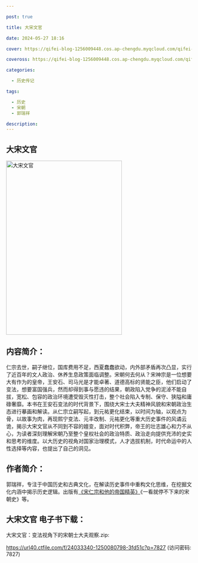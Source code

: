 ```yaml
---

post: true

title: 大宋文官

date: 2024-05-27 18:16

cover: https://qifei-blog-1256009448.cos.ap-chengdu.myqcloud.com/qifei-blog/65f6aed49f345e8d0329dcd0.jpg

coveross: https://qifei-blog-1256009448.cos.ap-chengdu.myqcloud.com/qifei-blog/65f6aed49f345e8d0329dcd0.jpg

categories:

  - 历史传记

tags:

  - 历史
  - 宋朝
  - 郭瑞祥

description:
---
```


## 大宋文官

<img alt="大宋文官 " class="aligncenter loading" data-was-processed="true" decoding="async" fetchpriority="high" height="471" src="https://qifei-blog-1256009448.cos.ap-chengdu.myqcloud.com/qifei-blog/65f6aed49f345e8d0329dcd0.jpg" style="cursor: zoom-in;" width="314"/>

## 内容简介：

仁宗去世，嗣子继位，国库费用不足，西夏蠢蠢欲动，内外部矛盾再次凸显，实行了近百年的文人政治、休养生息政策面临调整。宋朝何去何从？宋神宗是一位想要大有作为的皇帝，王安石、司马光是才能卓著、道德高标的贤能之臣，他们启动了变法，想要富国强兵，然而却得到事与愿违的结果，朝政陷入党争的泥淖不能自拔，宽松、包容的政治环境遭受毁灭性打击，整个社会陷入专制、保守、狭隘和庸碌奢靡。本书在王安石变法的时代背景下，围绕大宋士大夫精神风貌和宋朝政治生态进行摹画和解读。从仁宗立嗣写起，到元祐更化结束，以时间为轴，以观点为骨，以故事为肉，再现熙宁变法、元丰改制、元祐更化等重大历史事件的风谲云诡，揭示大宋文官从不同到不容的嬗变，面对时代积弊，帝王的壮志雄心和力不从心，为读者深刻理解宋朝乃至整个皇权社会的政治特质、政治走向提供充沛的史实和思考的维度。以大历史的视角对国家治理模式，人才选拔机制，时代命运中的人性选择等内容，也提出了自己的洞见。

## 作者简介：

郭瑞祥，专注于中国历史和古典文化，在解读历史事件中重构文化思维，在挖掘文化内涵中揭示历史逻辑。出版有<a href="https://www.huibooks.com/16372.html">《宋仁宗和他的帝国精英》</a>《一看就停不下来的宋朝史》等。

## 大宋文官 电子书下载：



大宋文官：变法视角下的宋朝士大夫观察.zip: 

https://url40.ctfile.com/f/24033340-1250080798-3fd51c?p=7827 (访问密码: 7827)
